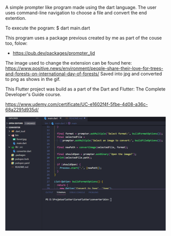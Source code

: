 A simple prompter like program made using the dart language. The user uses command-line navigation to choose a file and convert the end extention.

To execute the pogram:
$ dart main.dart

This program uses a package previous created by me as part of the couse too, folow:
- https://pub.dev/packages/prompter_ljd

The image used to change the extension can be found here:
https://www.positive.news/environment/people-share-their-love-for-trees-and-forests-on-international-day-of-forests/
Saved into jpg and converted to png as shows in the gif.

This Flutter project was build as a part of the Dart and Flutter: The Complete Developer's Guide course.

https://www.udemy.com/certificate/UC-e1602f4f-5fbe-4d08-a36c-68a2291d935d/

![](converter.gif)